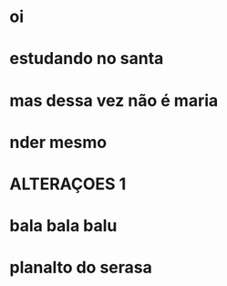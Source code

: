 # oi
# estudando no santa
# mas dessa vez não é maria
# nder mesmo

# ALTERAÇOES 1

# bala bala balu

# planalto do serasa
